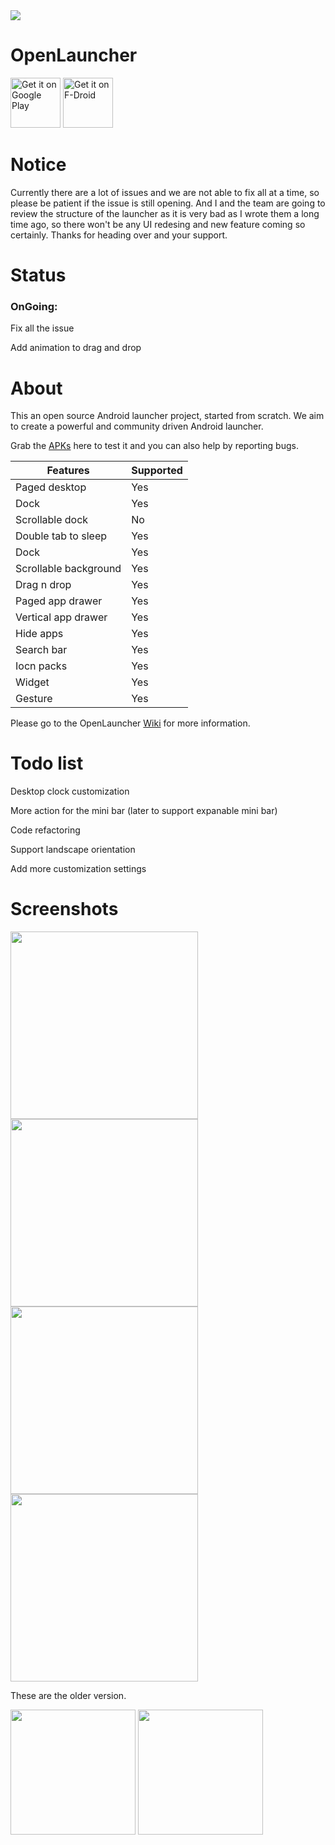 <img src='https://cloud.githubusercontent.com/assets/6735650/24475361/e3ad04ca-14cf-11e7-86fa-28ec0c114cae.png'/>

# OpenLauncher

<a href="https://play.google.com/store/apps/details?id=com.benny.openlauncher" target="_blank">
<img src="https://play.google.com/intl/en_us/badges/images/generic/en-play-badge.png" alt="Get it on Google Play" height="80"/></a>
<a href="https://f-droid.org/repository/browse/?fdid=com.benny.openlauncher" target="_blank">
<img src="https://f-droid.org/badge/get-it-on.png" alt="Get it on F-Droid" height="80"/></a>

# Notice

Currently there are a lot of issues and we are not able to fix all at a time, so please be patient if the issue is still opening. And I and the team are going to review the structure of the launcher as it is very bad as I wrote them a long time ago, so there won't be any UI redesing and new feature coming so certainly. Thanks for heading over and your support.

# Status
### OnGoing: 

Fix all the issue

Add animation to drag and drop

# About

This an open source Android launcher project, started from scratch. We aim to create a powerful and community driven Android launcher.

Grab the [APKs](https://drive.google.com/folderview?id=0Bzv4cvBCpP9SMjdlREprdU13U1k&usp=sharing) here to test it and you can also help by reporting bugs.

Features | Supported
------------ | -------------
Paged desktop | Yes
Dock | Yes
Scrollable dock | No
Double tab to sleep | Yes
Dock | Yes
Scrollable background | Yes
Drag n drop | Yes
Paged app drawer | Yes
Vertical app drawer | Yes
Hide apps | Yes
Search bar | Yes
Iocn packs | Yes
Widget | Yes
Gesture | Yes

Please go to the OpenLauncher [Wiki](https://github.com/Benny-Kok/OpenLauncher/wiki) for more information.

# Todo list

Desktop clock customization

More action for the mini bar (later to support expanable mini bar)

Code refactoring

Support landscape orientation

Add more customization settings

# Screenshots

<img src="https://github.com/Benny-Kok/OpenLauncher/blob/alpha2/DisplayPictures/p2.jpg" width="300">    <img src="https://github.com/Benny-Kok/OpenLauncher/blob/alpha2/DisplayPictures/p1.jpg" width="300">
<img src="https://github.com/Benny-Kok/OpenLauncher/blob/alpha2/DisplayPictures/p3.jpg" width="300">    <img src="https://github.com/Benny-Kok/OpenLauncher/blob/alpha2/DisplayPictures/p4.jpg" width="300">

These are the older version.

<img src="https://github.com/Benny-Kok/OpenLauncher/blob/alpha2/DisplayPictures/Screenshot_2016-08-03-20-57-15.png" width="200">    <img src="https://github.com/Benny-Kok/OpenLauncher/blob/alpha2/DisplayPictures/Screenshot_2016-08-03-20-57-26.png" width="200">
